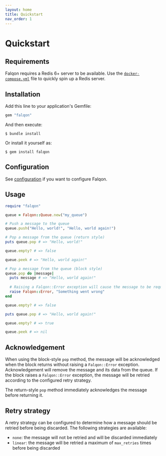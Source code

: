 ```yaml
---
layout: home
title: Quickstart
nav_order: 1
---
```


# Quickstart

## Requirements

Falqon requires a Redis 6+ server to be available.
Use the [`docker-compose.yml`](https://github.com/floriandejonckheere/falqon/blob/master/docker-compose.yml) file to quickly spin up a Redis server.

## Installation

Add this line to your application's Gemfile:

```ruby
gem "falqon"
```

And then execute:

    $ bundle install

Or install it yourself as:
    
    $ gem install falqon

## Configuration

See [configuration](configuration.md) if you want to configure Falqon.

## Usage

```ruby
require "falqon"

queue = Falqon::Queue.new("my_queue")

# Push a message to the queue
queue.push("Hello, world!", "Hello, world again!")

# Pop a message from the queue (return style)
puts queue.pop # => "Hello, world!"

queue.empty? # => false

queue.peek # => "Hello, world again!"

# Pop a message from the queue (block style)
queue.pop do |message|
  puts message # => "Hello, world again!"
  
  # Raising a Falqon::Error exception will cause the message to be requeued
  raise Falqon::Error, "Something went wrong"
end

queue.empty? # => false

puts queue.pop # => "Hello, world again!"

queue.empty? # => true

queue.peek # => nil
```

## Acknowledgement

When using the block-style `pop` method, the message will be acknowledged when the block returns without raising a `Falqon::Error` exception.
Acknowledgement will remove the message and its data from the queue.
If the block raises a `Falqon::Error` exception, the message will be retried according to the configured retry strategy.

The return-style `pop` method immediately acknowledges the message before returning it.

## Retry strategy

A retry strategy can be configured to determine how a message should be retried before being discarded.
The following strategies are available:
- `none`: the message will not be retried and will be discarded immediately
- `linear`: the message will be retried a maximum of `max_retries` times before being discarded
